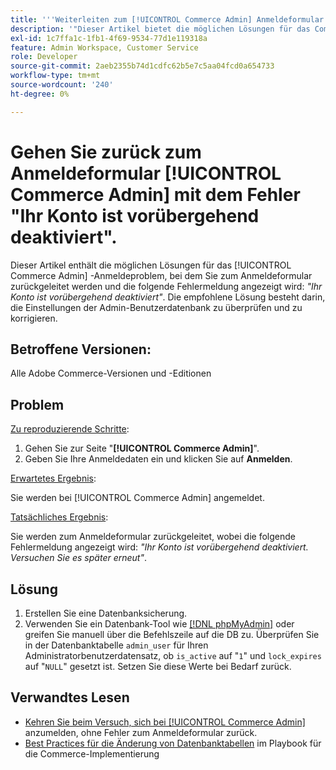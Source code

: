 ```yaml
---
title: '''Weiterleiten zum [!UICONTROL Commerce Admin] Anmeldeformular mit dem Fehler "Ihr Konto ist vorübergehend deaktiviert"'
description: '"Dieser Artikel bietet die möglichen Lösungen für das Commerce Admin-Anmeldeproblem, bei dem Sie mit der folgenden Fehlermeldung zurück zum Anmeldeformular weitergeleitet werden: *"Ihr Konto ist vorübergehend deaktiviert"*. Die empfohlene Lösung besteht darin, die Einstellungen der Admin-Benutzerdatenbank zu überprüfen und zu korrigieren."'
exl-id: 1c7ffa1c-1fb1-4f69-9534-77d1e119318a
feature: Admin Workspace, Customer Service
role: Developer
source-git-commit: 2aeb2355b74d1cdfc62b5e7c5aa04fcd0a654733
workflow-type: tm+mt
source-wordcount: '240'
ht-degree: 0%

---
```


# Gehen Sie zurück zum Anmeldeformular [!UICONTROL Commerce Admin] mit dem Fehler &quot;Ihr Konto ist vorübergehend deaktiviert&quot;.

Dieser Artikel enthält die möglichen Lösungen für das [!UICONTROL Commerce Admin] -Anmeldeproblem, bei dem Sie zum Anmeldeformular zurückgeleitet werden und die folgende Fehlermeldung angezeigt wird: *&quot;Ihr Konto ist vorübergehend deaktiviert&quot;*. Die empfohlene Lösung besteht darin, die Einstellungen der Admin-Benutzerdatenbank zu überprüfen und zu korrigieren.

## Betroffene Versionen:

Alle Adobe Commerce-Versionen und -Editionen

## Problem

<u>Zu reproduzierende Schritte</u>:

1. Gehen Sie zur Seite &quot;**[!UICONTROL Commerce Admin]**&quot;.
1. Geben Sie Ihre Anmeldedaten ein und klicken Sie auf **Anmelden**.

<u>Erwartetes Ergebnis</u>:

Sie werden bei [!UICONTROL Commerce Admin] angemeldet.

<u>Tatsächliches Ergebnis</u>:

Sie werden zum Anmeldeformular zurückgeleitet, wobei die folgende Fehlermeldung angezeigt wird: *&quot;Ihr Konto ist vorübergehend deaktiviert. Versuchen Sie es später erneut&quot;*.

## Lösung

1. Erstellen Sie eine Datenbanksicherung.
1. Verwenden Sie ein Datenbank-Tool wie [[!DNL phpMyAdmin]](https://experienceleague.adobe.com/en/docs/commerce-operations/installation-guide/prerequisites/optional-software#phpmyadmin) oder greifen Sie manuell über die Befehlszeile auf die DB zu. Überprüfen Sie in der Datenbanktabelle `admin_user` für Ihren Administratorbenutzerdatensatz, ob `is_active` auf &quot;`1`&quot; und `lock_expires` auf &quot;`NULL`&quot; gesetzt ist. Setzen Sie diese Werte bei Bedarf zurück.

## Verwandtes Lesen

* [Kehren Sie beim Versuch, sich bei [!UICONTROL Commerce Admin]](https://experienceleague.adobe.com/en/docs/commerce-knowledge-base/kb/troubleshooting/miscellaneous/login-redirect-when-trying-to-login-to-magento-admin) anzumelden, ohne Fehler zum Anmeldeformular zurück.
* [Best Practices für die Änderung von Datenbanktabellen](https://experienceleague.adobe.com/en/docs/commerce-operations/implementation-playbook/best-practices/development/modifying-core-and-third-party-tables#why-adobe-recommends-avoiding-modifications) im Playbook für die Commerce-Implementierung
